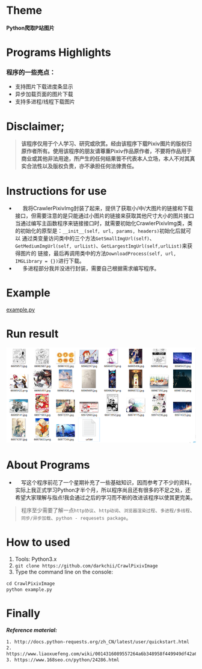 # Theme
**Python爬取P站图片**

# Programs Highlights
### 程序的一些亮点：
* 支持图片下载进度条显示
* 异步加载页面的图片下载
* 支持多进程/线程下载图片

# Disclaimer;
> **该程序仅用于个人学习、研究或欣赏。经由该程序下载Pixiv图片的版权归原作者所有。使用该程序的朋友请尊重Pixiv作品原作者，不要将作品用于商业或其他非法用途，所产生的任何结果皆不代表本人立场，本人不对其真实合法性以及版权负责，亦不承担任何法律责任。**

# Instructions for use
* &nbsp;&nbsp;&nbsp;&nbsp; 我将CrawlerPixivImg封装了起来，提供了获取小/中/大图片的链接和下载接口，但需要注意的是只能通过小图片的链接来获取其他尺寸大小的图片接口当通过编写主函数程序来链接接口时，就需要初始化CrawlerPixivImg类，类的初始化的原型是：`__init__(self, url, params, headers)`初始化后就可以 通过类变量访问类中的三个方法`GetSmallImgUrl(self)`、`GetMediumImgUrl(self, urlList)`、`GetLargestImgUrl(self,urlList)`来获得图片的 链接，最后再调用类中的方法`DownloadProcess(self, url, IMGLibrary = {})`进行下载。  
* &nbsp;&nbsp;&nbsp;&nbsp; 多进程部分我并没进行封装，需要自己根据需求编写程序。

# Example
[example.py](https://github.com/darkchii/CrawlPixivImage/blob/master/CrawlPixivImage/example.py)

# Run result
![screenshot.png](CrawlPixivImage/Pixiv_Img/screenshot.png)

# About Programs
+ &nbsp;&nbsp;&nbsp;&nbsp;写这个程序前花了一个星期补充了一些基础知识，因而参考了不少的资料，实际上我正式学习Python才半个月，所以程序尚且还有很多的不足之处，还希望大家理解与指点!我会通过之后的学习而不断的改进该程序以使其更完美。
> 程序至少需要了解一点`http协议`、`http动词`、`浏览器渲染过程`、`多进程/多线程`、`同步/异步加载`、`python - requesets package`。

# How to used
1. Tools: Python3.x
2. `git clone https://github.com/darkchii/CrawlPixivImage`
3. Type the command line on the console:
```
cd CrawlPixivImage
python example.py
```

# Finally
***Reference material:***
```
1. http://docs.python-requests.org/zh_CN/latest/user/quickstart.html
2. https://www.liaoxuefeng.com/wiki/0014316089557264a6b348958f449949df42a6d3a2e542c000/001431927781401bb47ccf187b24c3b955157bb12c5882d000
3. https://www.168seo.cn/python/24286.html
```
